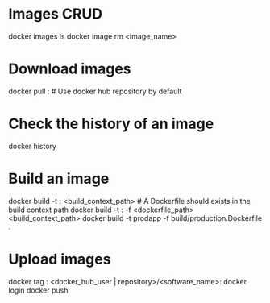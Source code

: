 # Images CRUD
docker images ls
docker image rm <image_name>

# Download images
docker pull <image>:<version>     # Use docker hub repository by default

# Check the history of an image
docker history <image>

# Build an image
docker build -t <tag>:<version> <build_context_path>   # A Dockerfile should exists in the build context path
docker build -t <tag>:<version> -f <dockerfile_path> <build_context_path>
docker build -t prodapp -f build/production.Dockerfile .

# Upload images
docker tag <image>:<version> <docker_hub_user | repository>/<software_name>:<version>
docker login
docker push